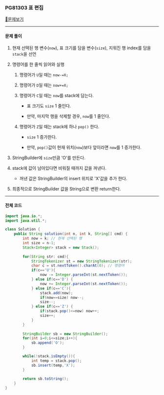 ### PG81303 표 편집

[📁문제보기](https://school.programmers.co.kr/learn/courses/30/lessons/81303?language=java)

---

#### 문제 풀이

1. 현재 선택된 행 변수(`now`), 표  크기를 담을 변수(`size`), 지워진 행 index를 담을 `stack`을 선언

2. 명령어를 한 줄씩 읽어와 실행

   1. 명령어가 `U`일 때는 `now-=X;`

   2. 명령어가 `D`일 때는 `now+=X;`

   3. 명령어가 `C`일 때는 `now`를 stack에 담는다.

      - 표 크기도 `size` 1 줄인다.

      - 만약, 마지막 행을 삭제할 경우, `now`를 1 줄인다.

   4. 명령어가 `Z`일 때는 stack에 하나 `pop()` 한다.

      - `size` 1 증가한다.

      - 만약, `pop()`값이 현재 위치(`now`)보다 앞이라면 `now`를 1 증가한다.

3. StringBuilder에 `size`만큼 'O'를 만든다.

4. stack에 값이 남아있다면 비워질 때까지 값을 꺼낸다.

   - 꺼낸 값은 StringBuilder의 insert 위치로 'X'값을 추가 한다.

5. 최종적으로 StringBuilder 값을 String으로 변환 return한다.

---

#### 전체 코드

```java
import java.io.*;
import java.util.*;

class Solution {
    public String solution(int n, int k, String[] cmd) {
        int now = k; // 현재 선택된 행
        int size = n-1;
        Stack<Integer> stack = new Stack();
        
        for(String str: cmd){
            StringTokenizer st = new StringTokenizer(str);
            char c = st.nextToken().charAt(0); // 명령어
            if(c=='U'){
                now -= Integer.parseInt(st.nextToken());
            } else if(c=='D') { 
                now += Integer.parseInt(st.nextToken());
            } else if(c=='C'){
                stack.add(now);
                if(now==size) now--;
                size--;
            } else if(c=='Z') {
                if(stack.pop()<=now) now++;
                size++;
            }
        }
        
        StringBuilder sb = new StringBuilder();
        for(int i=0;i<=size;i++){
            sb.append('O');
        }

        while(!stack.isEmpty()){
            int temp = stack.pop();
            sb.insert(temp,'X');
        }
        
        return sb.toString();
    }
}
```
